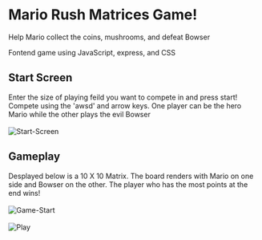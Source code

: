 # Mario Rush Matrices Game!
Help Mario collect the coins, mushrooms, and defeat Bowser

Fontend game using JavaScript, express, and CSS

## Start Screen
Enter the size of playing feild you want to compete in and press start! Compete using the 'awsd' and arrow keys. One player can be the hero Mario while the other plays the evil Bowser<br/><br/>
<img src="https://i.ibb.co/BcgYzXv/Start-Screen.jpg" alt="Start-Screen" border="0">

## Gameplay
Desplayed below is a 10 X 10 Matrix. The board renders with Mario on one side and Bowser on the other. The player who has the most points at the end wins!<br/><br/>
<img src="https://i.ibb.co/3vc1Dq6/Game-Start.jpg" alt="Game-Start" border="0"><br/><br/>
<img src="https://i.ibb.co/f8XZMzh/Play.jpg" alt="Play" border="0">
